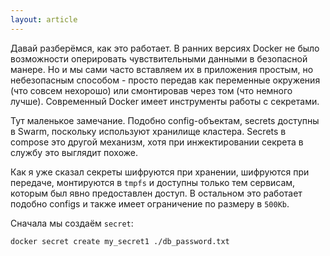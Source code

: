 ```yaml
---
layout: article
---
```


Давай разберёмся, как это работает. В ранних версиях Docker не было возможности оперировать чувствительными данными в безопасной манере. Но и мы сами часто вставляем их в приложения простым, но небезопасным способом - просто передав как переменные окружения (что совсем нехорошо) или смонтировав через том (что немного лучше). Современный Docker имеет инструменты работы с секретами.

Тут маленькое замечание. Подобно config-объектам, secrets доступны в Swarm, поскольку используют хранилище кластера. Secrets в compose это другой механизм, хотя при инжектировании секрета в службу это выглядит похоже.

Как я уже сказал секреты шифруются при хранении, шифруются при передаче, монтируются в `tmpfs` и доступны только тем сервисам, которым был явно предоставлен доступ. В остальном это работает подобно configs и также имеет ограничение по размеру в `500Kb`.

Сначала мы создаём `secret`:

```
docker secret create my_secret1 ./db_password.txt
```
